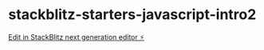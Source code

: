# stackblitz-starters-javascript-intro2

[Edit in StackBlitz next generation editor ⚡️](https://stackblitz.com/~/github.com/vooid/stackblitz-starters-javascript-intro2)